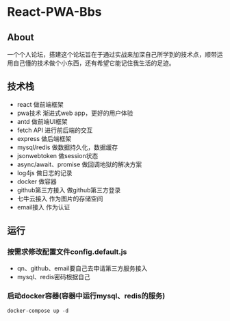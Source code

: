 # React-PWA-Bbs

## About

一个个人论坛，搭建这个论坛旨在于通过实战来加深自己所学到的技术点，顺带运用自己懂的技术做个小东西，还有希望它能记住我生活的足迹。

## 技术栈

- react 做前端框架
- pwa技术 渐进式web app，更好的用户体验
- antd 做前端UI框架
- fetch API 进行前后端的交互
- express 做后端框架
- mysql/redis 做数据持久化，数据缓存
- jsonwebtoken 做session状态
- async/await、promise 做回调地狱的解决方案
- log4js 做日志的记录
- docker 做容器
- github第三方接入 做github第三方登录
- 七牛云接入 作为图片的存储空间
- email接入 作为认证

## 运行

### 按需求修改配置文件config.default.js

- qn、github、email要自己去申请第三方服务接入
- mysql、redis密码根据自己

### 启动docker容器(容器中运行mysql、redis的服务)

```shell
docker-compose up -d
```